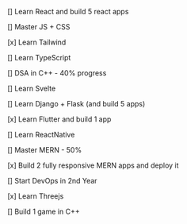 [] Learn React and build 5 react apps

[] Master JS + CSS

[x] Learn Tailwind

[] Learn TypeScript

[] DSA in C++ - 40% progress

[] Learn Svelte

[] Learn Django + Flask (and build 5 apps)

[x] Learn Flutter and build 1 app

[] Learn ReactNative

[] Master MERN - 50%

[x] Build 2 fully responsive MERN apps and deploy it

[] Start DevOps in 2nd Year

[x] Learn Threejs

[] Build 1 game in C++
